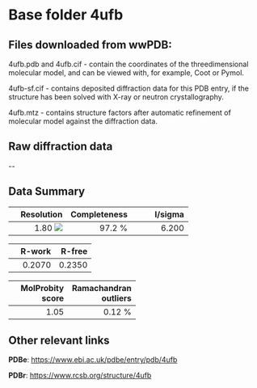 # Base folder 4ufb

## Files downloaded from wwPDB:

4ufb.pdb and 4ufb.cif - contain the coordinates of the threedimensional molecular model, and can be viewed with, for example, Coot or Pymol.

4ufb-sf.cif - contains deposited diffraction data for this PDB entry, if the structure has been solved with X-ray or neutron crystallography.

4ufb.mtz - contains structure factors after automatic refinement of molecular model against the diffraction data.

## Raw diffraction data

--<br> 

## Data Summary
|   | Resolution | Completeness| I/sigma |
|---|-------------:|----------------:|--------------:|
|   |1.80 ![](https://github.com/thorn-lab/coronavirus_structural_task_force/blob/master/outreach/ang.svg)|97.2  %|<img width=50/>6.200|

|   | **R-work**| **R-free**   
|---|-------------:|----------------:|           
||0.2070|0.2350|

|   |**MolProbity<br>score**| **Ramachandran<br>outliers** 
|---|-------------:|----------------:|
||1.05|0.12 %|

## Other relevant links 
**PDBe**:  https://www.ebi.ac.uk/pdbe/entry/pdb/4ufb
 
**PDBr**: https://www.rcsb.org/structure/4ufb 

